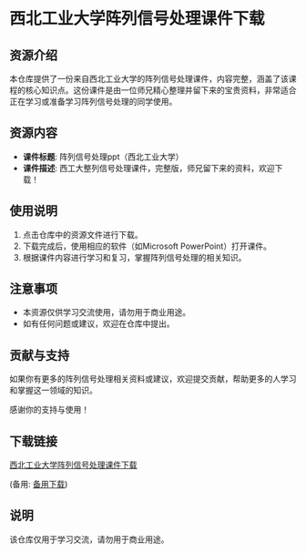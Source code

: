 # 西北工业大学阵列信号处理课件下载

## 资源介绍

本仓库提供了一份来自西北工业大学的阵列信号处理课件，内容完整，涵盖了该课程的核心知识点。这份课件是由一位师兄精心整理并留下来的宝贵资料，非常适合正在学习或准备学习阵列信号处理的同学使用。

## 资源内容

- **课件标题**: 阵列信号处理ppt（西北工业大学）
- **课件描述**: 西工大整列信号处理课件，完整版，师兄留下来的资料，欢迎下载！

## 使用说明

1. 点击仓库中的资源文件进行下载。
2. 下载完成后，使用相应的软件（如Microsoft PowerPoint）打开课件。
3. 根据课件内容进行学习和复习，掌握阵列信号处理的相关知识。

## 注意事项

- 本资源仅供学习交流使用，请勿用于商业用途。
- 如有任何问题或建议，欢迎在仓库中提出。

## 贡献与支持

如果你有更多的阵列信号处理相关资料或建议，欢迎提交贡献，帮助更多的人学习和掌握这一领域的知识。

感谢你的支持与使用！

## 下载链接
[西北工业大学阵列信号处理课件下载](https://pan.quark.cn/s/c86a54dd75c4) 

(备用: [备用下载](https://pan.baidu.com/s/12hOYH3T9G0vUyivApetCuw?pwd=1234))

## 说明

该仓库仅用于学习交流，请勿用于商业用途。
